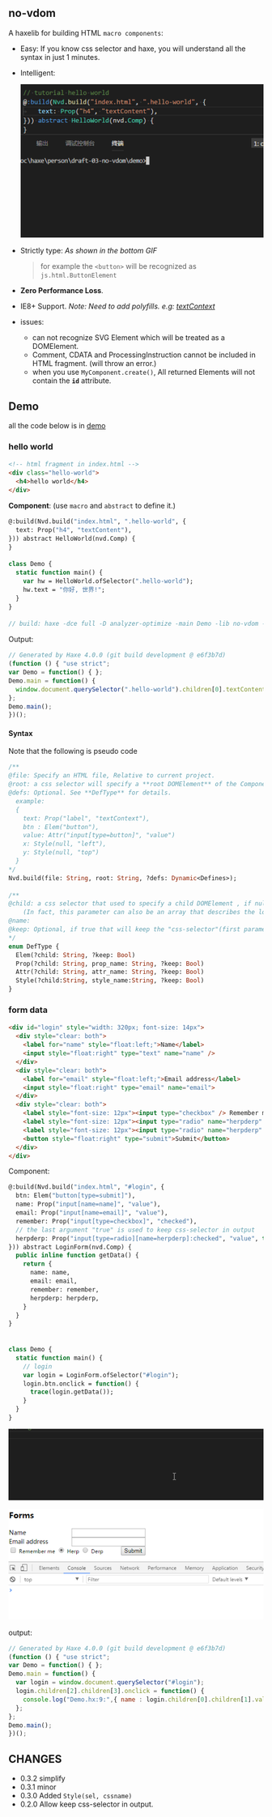 no-vdom
--------

A haxelib for building HTML `macro components`:

* Easy: If you know css selector and haxe, you will understand all the syntax in just 1 minutes.

* Intelligent:

  ![screen shot](demo/demo-3.gif)

* Strictly type: *As shown in the bottom GIF*

  > for example the `<button>` will be recognized as `js.html.ButtonElement`

* **Zero Performance Loss**.

* IE8+ Support. *Note: Need to add polyfills. e.g: [textContext](http://eligrey.com/blog/post/textcontent-in-ie8)*

* issues:
  - can not recognize SVG Element which will be treated as a DOMElement.
  - Comment, CDATA and ProcessingInstruction cannot be included in HTML fragment. (will throw an error.)
  - when you use `MyComponent.create()`, All returned Elements will not contain the **`id`** attribute.

## Demo

all the code below is in [demo](demo/Demo.hx?ts=4)

### hello world

```html
<!-- html fragment in index.html -->
<div class="hello-world">
  <h4>hello world</h4>
</div>
```

**Component**: (use `macro` and `abstract` to define it.)

```haxe
@:build(Nvd.build("index.html", ".hello-world", {
  text: Prop("h4", "textContent"),
})) abstract HelloWorld(nvd.Comp) {
}

class Demo {
  static function main() {
    var hw = HelloWorld.ofSelector(".hello-world");
    hw.text = "你好, 世界!";
  }
}

// build: haxe -dce full -D analyzer-optimize -main Demo -lib no-vdom -js demo.js
```

Output:

```js
// Generated by Haxe 4.0.0 (git build development @ e6f3b7d)
(function () { "use strict";
var Demo = function() { };
Demo.main = function() {
  window.document.querySelector(".hello-world").children[0].textContent = "你好, 世界!";
};
Demo.main();
})();
```

#### Syntax

Note that the following is pseudo code

```haxe
/**
@file: Specify an HTML file, Relative to current project.
@root: a css selector will specify a **root DOMElement** of the Component.
@defs: Optional. See **DefType** for details.
  example:
  {
    text: Prop("label", "textContext"),
    btn : Elem("button"),
    value: Attr("input[type=button]", "value")
    x: Style(null, "left"),
    y: Style(null, "top")
  }
*/
Nvd.build(file: String, root: String, ?defs: Dynamic<Defines>);

/**
@child: a css selector that used to specify a child DOMElement , if null it's represented as root DOMElement.
    (In fact, this parameter can also be an array that describes the location relative to the root DOMElement).
@name:
@keep: Optional, if true that will keep the "css-selector"(first parameter) in output.
*/
enum DefType {
  Elem(?child: String, ?keep: Bool)
  Prop(?child: String, prop_name: String, ?keep: Bool)
  Attr(?child: String, attr_name: String, ?keep: Bool)
  Style(?child:String, style_name:String, ?keep: Bool)
}
```

### form data

```html
<div id="login" style="width: 320px; font-size: 14px">
  <div style="clear: both">
    <label for="name" style="float:left;">Name</label>
    <input style="float:right" type="text" name="name" />
  </div>
  <div style="clear: both">
    <label for="email" style="float:left;">Email address</label>
    <input style="float:right" type="email" name="email">
  </div>
  <div style="clear: both">
    <label style="font-size: 12px"><input type="checkbox" /> Remember me </label>
    <label style="font-size: 12px"><input type="radio" name="herpderp" value="herp" checked="checked" /> Herp </label>
    <label style="font-size: 12px"><input type="radio" name="herpderp" value="derp" /> Derp </label>
    <button style="float:right" type="submit">Submit</button>
  </div>
</div>
```

Component:

```hx
@:build(Nvd.build("index.html", "#login", {
  btn: Elem("button[type=submit]"),
  name: Prop("input[name=name]", "value"),
  email: Prop("input[name=email]", "value"),
  remember: Prop("input[type=checkbox]", "checked"),
  // the last argument "true" is used to keep css-selector in output
  herpderp: Prop("input[type=radio][name=herpderp]:checked", "value", true),
})) abstract LoginForm(nvd.Comp) {
  public inline function getData() {
    return {
      name: name,
      email: email,
      remember: remember,
      herpderp: herpderp,
    }
  }
}


class Demo {
  static function main() {
    // login
    var login = LoginForm.ofSelector("#login");
    login.btn.onclick = function() {
      trace(login.getData());
    }
  }
}
```

![screen shot](demo/demo.gif)

![screen shot](demo/demo-2.gif)

output:

```js
// Generated by Haxe 4.0.0 (git build development @ e6f3b7d)
(function () { "use strict";
var Demo = function() { };
Demo.main = function() {
  var login = window.document.querySelector("#login");
  login.children[2].children[3].onclick = function() {
    console.log("Demo.hx:9:",{ name : login.children[0].children[1].value, email : login.children[1].children[1].value, remember : login.children[2].children[0].children[0].checked, herpderp : login.querySelector("input[type=radio][name=herpderp]:checked").value});
  };
};
Demo.main();
})();
```

## CHANGES

* 0.3.2 simplify
* 0.3.1 minor
* 0.3.0 Added `Style(sel, cssname)`
* 0.2.0 Allow keep css-selector in output.
